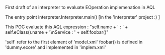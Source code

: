 First draft of an interpreter to evaluate EOperation implemenation in AQL

The entry point interpreter.Interpreter.main() [in the 'interpreter' project :) ]

This POC evaluate this AQL expression :
"self.name + \' : \' + self.eClass().name + '\nService : ' + self.foobar()"

'self' refer to the first element of 'model.xmi'
foobar() is defined in 'dummy.ecore' and implemented in 'implem.xmi'
